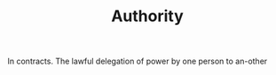 ---
title: Authority
letter: A
permalink: "/definitions/authority.html"
body: In contracts. The lawful delegation of power by one person to an-other
published_at: '2018-07-07'
source: Black's Law Dictionary
layout: post
---